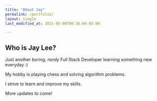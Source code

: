 ```yaml
---
title: "About Jay"
permalink: /portfolio/
layout: single
last_modified_at: 2021-05-08T00:36:00-05:00

---
```


## Who is Jay Lee?

Just another *boring*, *nerdy* Full Stack Developer learning something new everyday :)

My hobby is playing chess and solving algorithm problems.

I strive to learn and improve my skills. 

More updates to come!